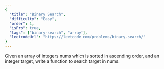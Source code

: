 ```yaml
---
{
  "title": "Binary Search",
  "difficulty": "Easy",
  "order": 1,
  "isPro": true,
  "tags": ["binary-search", "array"],
  "leetcodeUrl": "https://leetcode.com/problems/binary-search/"
}
---
```

Given an array of integers nums which is sorted in ascending order, and an integer target, write a function to search target in nums.
